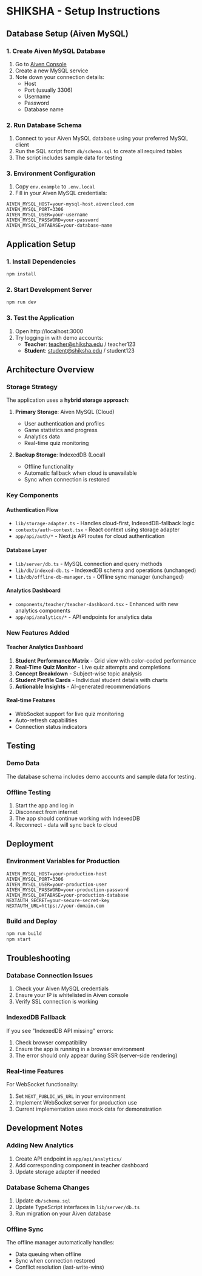 # SHIKSHA - Setup Instructions

## Database Setup (Aiven MySQL)

### 1. Create Aiven MySQL Database

1. Go to [Aiven Console](https://console.aiven.io/)
2. Create a new MySQL service
3. Note down your connection details:
   - Host
   - Port (usually 3306)
   - Username
   - Password
   - Database name

### 2. Run Database Schema

1. Connect to your Aiven MySQL database using your preferred MySQL client
2. Run the SQL script from `db/schema.sql` to create all required tables
3. The script includes sample data for testing

### 3. Environment Configuration

1. Copy `env.example` to `.env.local`
2. Fill in your Aiven MySQL credentials:

```env
AIVEN_MYSQL_HOST=your-mysql-host.aivencloud.com
AIVEN_MYSQL_PORT=3306
AIVEN_MYSQL_USER=your-username
AIVEN_MYSQL_PASSWORD=your-password
AIVEN_MYSQL_DATABASE=your-database-name
```

## Application Setup

### 1. Install Dependencies

```bash
npm install
```

### 2. Start Development Server

```bash
npm run dev
```

### 3. Test the Application

1. Open http://localhost:3000
2. Try logging in with demo accounts:
   - **Teacher**: teacher@shiksha.edu / teacher123
   - **Student**: student@shiksha.edu / student123

## Architecture Overview

### Storage Strategy

The application uses a **hybrid storage approach**:

1. **Primary Storage**: Aiven MySQL (Cloud)
   - User authentication and profiles
   - Game statistics and progress
   - Analytics data
   - Real-time quiz monitoring

2. **Backup Storage**: IndexedDB (Local)
   - Offline functionality
   - Automatic fallback when cloud is unavailable
   - Sync when connection is restored

### Key Components

#### Authentication Flow
- `lib/storage-adapter.ts` - Handles cloud-first, IndexedDB-fallback logic
- `contexts/auth-context.tsx` - React context using storage adapter
- `app/api/auth/*` - Next.js API routes for cloud authentication

#### Database Layer
- `lib/server/db.ts` - MySQL connection and query methods
- `lib/db/indexed-db.ts` - IndexedDB schema and operations (unchanged)
- `lib/db/offline-db-manager.ts` - Offline sync manager (unchanged)

#### Analytics Dashboard
- `components/teacher/teacher-dashboard.tsx` - Enhanced with new analytics components
- `app/api/analytics/*` - API endpoints for analytics data

### New Features Added

#### Teacher Analytics Dashboard
1. **Student Performance Matrix** - Grid view with color-coded performance
2. **Real-Time Quiz Monitor** - Live quiz attempts and completions
3. **Concept Breakdown** - Subject-wise topic analysis
4. **Student Profile Cards** - Individual student details with charts
5. **Actionable Insights** - AI-generated recommendations

#### Real-time Features
- WebSocket support for live quiz monitoring
- Auto-refresh capabilities
- Connection status indicators

## Testing

### Demo Data
The database schema includes demo accounts and sample data for testing.

### Offline Testing
1. Start the app and log in
2. Disconnect from internet
3. The app should continue working with IndexedDB
4. Reconnect - data will sync back to cloud

## Deployment

### Environment Variables for Production
```env
AIVEN_MYSQL_HOST=your-production-host
AIVEN_MYSQL_PORT=3306
AIVEN_MYSQL_USER=your-production-user
AIVEN_MYSQL_PASSWORD=your-production-password
AIVEN_MYSQL_DATABASE=your-production-database
NEXTAUTH_SECRET=your-secure-secret-key
NEXTAUTH_URL=https://your-domain.com
```

### Build and Deploy
```bash
npm run build
npm start
```

## Troubleshooting

### Database Connection Issues
1. Check your Aiven MySQL credentials
2. Ensure your IP is whitelisted in Aiven console
3. Verify SSL connection is working

### IndexedDB Fallback
If you see "IndexedDB API missing" errors:
1. Check browser compatibility
2. Ensure the app is running in a browser environment
3. The error should only appear during SSR (server-side rendering)

### Real-time Features
For WebSocket functionality:
1. Set `NEXT_PUBLIC_WS_URL` in your environment
2. Implement WebSocket server for production use
3. Current implementation uses mock data for demonstration

## Development Notes

### Adding New Analytics
1. Create API endpoint in `app/api/analytics/`
2. Add corresponding component in teacher dashboard
3. Update storage adapter if needed

### Database Schema Changes
1. Update `db/schema.sql`
2. Update TypeScript interfaces in `lib/server/db.ts`
3. Run migration on your Aiven database

### Offline Sync
The offline manager automatically handles:
- Data queuing when offline
- Sync when connection restored
- Conflict resolution (last-write-wins)
